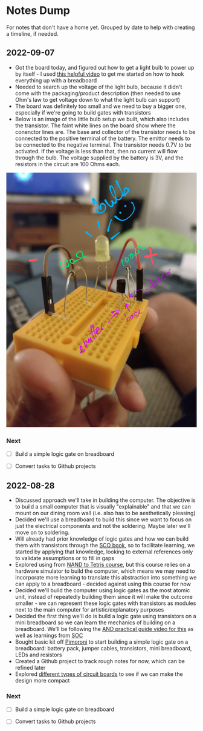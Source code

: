 # Notes Dump

For notes that don't have a home yet. Grouped by date to help with creating a timeline, if needed.

## 2022-09-07

* Got the board today, and figured out how to get a light bulb to power up by itself - I used [this helpful video][7] to get me started on how to hook everything up with a breadboard
* Needed to search up the voltage of the light bulb, because it didn't come with the packaging/product description (then needed to use Ohm's law to get voltage down to what the light bulb can support)
* The board was definitely too small and we need to buy a bigger one, especially if we're going to build gates with transistors
* Below is an image of the little bulb setup we built, which also includes the transistor. The faint white lines on the board show where the conenctor lines are. The base and collector of the transistor needs to be connected to the positive terminal of the battery. The emittor needs to be connected to the negative terminal. The transistor needs 0.7V to be activated. If the voltage is less than that, then no current will flow through the bulb. The voltage supplied by the battery is 3V, and the resistors in the circuit are 100 Ohms each.

![Image showing the mini transistor and light bulb circuit we built on a bread board](./images/bulb-annotation.jpg)

### Next

- [ ] Build a simple logic gate on breadboard
- [ ] Convert tasks to Github projects


## 2022-08-28

* Discussed approach we'll take in building the computer. The objective is to build a small computer that is visually "explainable" and that we can mount on our dining room wall (i.e. also has to be aesthetically pleasing)
* Decided we'll use a breadboard to build this since we want to focus on just the electrical components and not the soldering. Maybe later we'll move on to soldering.
* Will already had prior knowledge of logic gates and how we can build them with transistors through the [SCO book][5], so to facilitate learning, we started by applying that knowledge, looking to external references only to validate assumptions or to fill in gaps
* Explored using from [NAND to Tetris course][3], but this course relies on a hardware simulator to build the computer, which means we may need to incorporate more learning to translate this abstraction into something we can apply to a breadboard - decided against using this course for now
* Decided we'll build the computer using logic gates as the most atomic unit, instead of repeatedly building them since it will make the outcome smaller - we can represent these logic gates with transistors as modules next to the main computer for artistic/explanatory purposes
* Decided the first thing we'll do is build a logic gate using transistors on a mini breadboard so we can learn the mechanics of building on a breadboard. We'll be following the [AND practical guide video for this][1] as well as learnings from [SOC][5]
* Bought basic kit off [Pimoroni][4] to start building a simple logic gate on a breadboard: battery pack, jumper cables, transistors, mini breadboard, LEDs and resistors
* Created a Github project to track rough notes for now, which can be refined later
* Explored [different types of circuit boards][6] to see if we can make the design more compact

### Next

- [ ] Build a simple logic gate on breadboard
- [ ] Convert tasks to Github projects


<!-- References -->
[1]: <https://www.youtube.com/watch?v=qPTpqISGuYo> (AND gate practical guide on a breadboard)
[2]: <https://eater.net/8bit/kits> (Building an 8-bit computer using a breadboard)
[3]: <https://www.nand2tetris.org/> (From NAND to Tetris course)
[4]: <https://shop.pimoroni.com/> (Pimoroni for buying components)
[5]: <https://www.amazon.co.uk/Structured-Computer-Organization-Andrew-Tanenbaum/dp/0132916525> (Structured Computer Organisation, by Andrew Tanenbaum)
[6]: <https://www.youtube.com/watch?v=0Mu2L9z1MH8> (Different prototyping boards: breadboard, padboards and stripboards)
[7]: <https://www.youtube.com/watch?v=1hAoqrHuJ2A> (Lighting up a light bulb with a breadboard)
